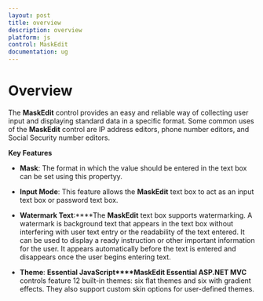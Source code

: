 ```yaml
---
layout: post
title: overview
description: overview
platform: js
control: MaskEdit
documentation: ug
---
```


# Overview

The **MaskEdit** control provides an easy and reliable way of collecting user input and displaying standard data in a specific format. Some common uses of the **MaskEdit** control are IP address editors, phone number editors, and Social Security number editors.

**Key Features**

* **Mask**: The format in which the value should be entered in the text box can be set using this propertyy.

* **Input Mode**: This feature allows the **MaskEdit** text box to act as an input text box or password text box.

* **Watermark Text**:****The **MaskEdit** text box supports watermarking. A watermark is background text that appears in the text box without interfering with user text entry or the readability of the text entered. It can be used to display a ready instruction or other important information for the user. It appears automatically before the text is entered and disappears once the user begins entering text.

* **Theme**: **Essential JavaScript****MaskEdit Essential ASP.NET MVC** controls feature 12 built-in themes: six flat themes and six with gradient effects. They also support custom skin options for user-defined themes. 

